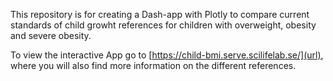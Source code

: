 This repository is for creating a Dash-app with Plotly to compare current standards of child growht references for children with overweight, obesity and severe obesity. 

To view the interactive App go to [https://child-bmi.serve.scilifelab.se/](url), where you will also find more information on the different references. 

